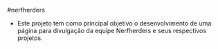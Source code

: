 #nerfherders

- Este projeto tem como principal objetivo o desenvolvimento de uma página para divulgação da equipe Nerfherders e seus respectivos projetos.